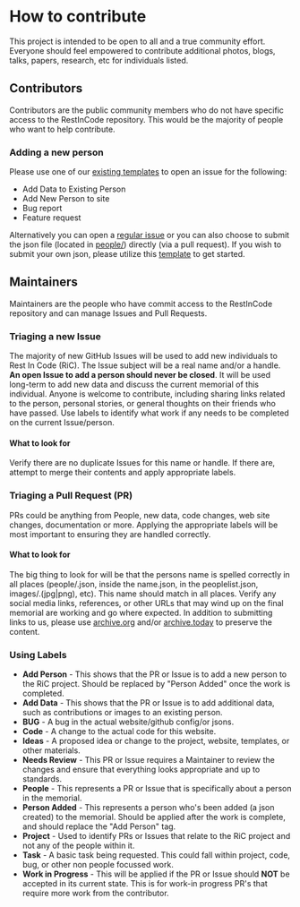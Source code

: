 # How to contribute

This project is intended to be open to all and a true community effort. Everyone should feel empowered to contribute additional photos, blogs, talks, papers, research, etc for individuals listed.

## Contributors

Contributors are the public community members who do not have specific access to the RestInCode repository. This would be the majority of people who want to help contribute.

### Adding a new person

Please use one of our <a href="https://github.com/restincode/restincode/issues/new/choose">existing templates</a> to open an issue for the following:

* Add Data to Existing Person
* Add New Person to site
* Bug report
* Feature request

Alternatively you can open a <a href="https://github.com/restincode/restincode/issues/new">regular issue</a> or you can also choose to submit the json file (located in [people/](https://github.com/restincode/restincode/tree/master/people)) directly (via a pull request). If you wish to submit your own json, please utilize this [template](https://github.com/restincode/restincode/blob/master/people/_template.json) to get started.

## Maintainers

Maintainers are the people who have commit access to the RestInCode repository and can manage Issues and Pull Requests.

### Triaging a new Issue

The majority of new GitHub Issues will be used to add new individuals to Rest In Code (RiC). The Issue subject will be a real name and/or a handle. **An open Issue to add a person should never be closed**. It will be used long-term to add new data and discuss the current memorial of this individual. Anyone is welcome to contribute, including sharing links related to the person, personal stories, or general thoughts on their friends who have passed. Use labels to identify what work if any needs to be completed on the current Issue/person.

#### What to look for

Verify there are no duplicate Issues for this name or handle. If there are, attempt to merge their contents and apply appropriate labels.

### Triaging a Pull Request (PR)

PRs could be anything from People, new data, code changes, web site changes, documentation or more. Applying the appropriate labels will be most important to ensuring they are handled correctly.

#### What to look for

The big thing to look for will be that the persons name is spelled correctly in all places (people/.json, inside the name.json, in the peoplelist.json, images/.(jpg|png), etc). This name should match in all places. Verify any social media links, references, or other URLs that may wind up on the final memorial are working and go where expected. In addition to submitting links to us, please use [archive.org](https://archive.org) and/or [archive.today](https://archive.today/) to preserve the content.

### Using Labels

* **Add Person** - This shows that the PR or Issue is to add a new person to the RiC project. Should be replaced by "Person Added" once the work is completed.
* **Add Data** - This shows that the PR or Issue is to add additional data, such as contributions or images to an existing person.
* **BUG** - A bug in the actual website/github config/or jsons.
* **Code** - A change to the actual code for this website.
* **Ideas** - A proposed idea or change to the project, website, templates, or other materials.
* **Needs Review** - This PR or Issue requires a Maintainer to review the changes and ensure that everything looks appropriate and up to standards.
* **People** - This represents a PR or Issue that is specifically about a person in the memorial.
* **Person Added** - This represents a person who's been added (a json created) to the memorial. Should be applied after the work is complete, and should replace the "Add Person" tag.
* **Project** - Used to identify PRs or Issues that relate to the RiC project and not any of the people within it.
* **Task** - A basic task being requested. This could fall within project, code, bug, or other non people focussed work.
* **Work in Progress** - This will be applied if the PR or Issue should **NOT** be accepted in its current state. This is for work-in progress PR's that require more work from the contributor.
